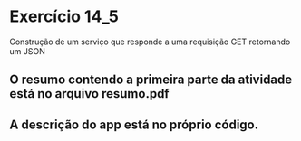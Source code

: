 # Exercício 14_5

Construção de um serviço que responde a uma requisição GET retornando um JSON

## O resumo contendo a primeira parte da atividade está no arquivo resumo.pdf

## A descrição do app está no próprio código.

